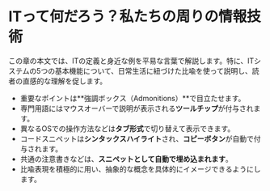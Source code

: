 # ITって何だろう？私たちの周りの情報技術

この章の本文では、ITの定義と身近な例を平易な言葉で解説します。特に、ITシステムの5つの基本機能について、日常生活に紐づけた比喩を使って説明し、読者の直感的な理解を促します。

-   重要なポイントは**強調ボックス（Admonitions）**で目立たせます。
-   専門用語にはマウスオーバーで説明が表示される**ツールチップ**が付与されます。
-   異なるOSでの操作方法などは**タブ形式**で切り替えて表示できます。
-   コードスニペットは**シンタックスハイライト**され、**コピーボタン**が自動で付与されます。
-   共通の注意書きなどは、**スニペットとして自動で埋め込まれます**。
-   比喩表現を積極的に用い、抽象的な概念を具体的にイメージできるようにします。
